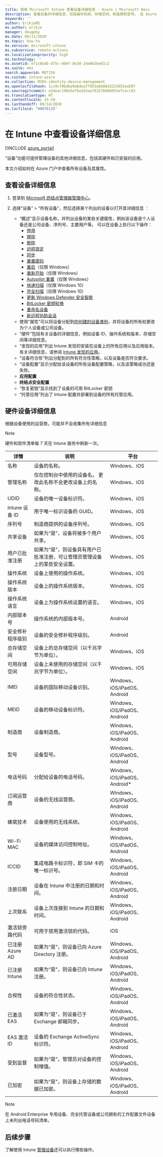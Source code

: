 ```yaml
---
title: 使用 Microsoft Intune 查看设备详细信息 - Azure | Microsoft Docs
description: 查看设备的详细信息，包括操作系统、存储空间、制造商和型号。 在 Azure 的 Microsoft Intune 中获取已安装应用的列表、检查符合性策略和设置 TeamViewer。 类似于查看管理设备的清单。
keywords: ''
author: ErikjeMS
ms.author: erikje
manager: dougeby
ms.date: 09/11/2020
ms.topic: how-to
ms.service: microsoft-intune
ms.subservice: remote-actions
ms.localizationpriority: high
ms.technology: ''
ms.assetid: e71c6bdb-d75c-404f-8e38-24a663be81c2
ms.suite: ems
search.appverid: MET150
ms.custom: intune-azure
ms.collection: M365-identity-device-management
ms.openlocfilehash: 1cc9cf0bdba9a6dea77955a6b88d3221053ea50f
ms.sourcegitcommit: e2deac196e5e79a183aaf8327b606055efcecc82
ms.translationtype: HT
ms.contentlocale: zh-CN
ms.lasthandoff: 09/14/2020
ms.locfileid: "90076135"
---
```

# <a name="see-device-details-in-intune"></a>在 Intune 中查看设备详细信息

[!INCLUDE [azure_portal](../includes/azure_portal.md)]

“设备”功能可提供管理设备的其他详细信息，包括其硬件和已安装的应用。

本文介绍如何在 Azure 门户中查看所有设备及其属性。

## <a name="view-the-device-details"></a>查看设备详细信息

1. 登录到 [Microsoft 终结点管理器管理中心](https://go.microsoft.com/fwlink/?linkid=2109431)。
3. 选择“设备” > “所有设备”，然后选择某个列出的设备以打开其详细信息 ：

   - “概述”显示设备名称，并列出设备的某些关键属性，例如该设备是个人设备还是公司设备、序列号、主要用户等。 可以在设备上执行以下操作：
      - [停用](devices-wipe.md#retire)
      - [擦除](devices-wipe.md#wipe)
      - [删除](devices-wipe.md#delete-devices-from-the-intune-portal)
      - [远程锁定](device-remote-lock.md)
      - [同步](device-sync.md)
      - [重置密码](device-passcode-reset.md)
      - [重启](device-restart.md)（仅限 Windows）
      - [重新开始](device-fresh-start.md)（仅限 Windows）
      - [Autopilot 重置](/windows/deployment/windows-autopilot/windows-autopilot-reset#reset-devices-with-remote-windows-autopilot-reset)（仅限 Windows）
      - [快速扫描](../configuration/device-restrictions-windows-10.md)（仅限 Windows 10）
      - [完全扫描](../configuration/device-restrictions-windows-10.md)（仅限 Windows 10）
      - [更新 Windows Defender 安全智能](/windows/security/threat-protection/microsoft-defender-antivirus/manage-protection-updates-microsoft-defender-antivirus)
      - [BitLocker 密钥轮换](../protect/encrypt-devices.md#to-rotate-the-bitlocker-recovery-key)
      - [重命名设备](device-rename.md)
      - [新远程协助会话](./teamviewer-support.md)
   - 使用“属性”可以将设备分配到[你创建的设备类别](../enrollment/device-group-mapping.md)，并将设备的所有权更改为个人设备或公司设备。
   - “硬件”包括有关设备的详细信息，例如设备 ID、操作系统和版本、存储空间等详细信息。
   - “发现的应用”列出 Intune 发现的安装在设备上的所有应用以及应用版本。 有关详细信息，请参阅 [Intune 发现的应用](../apps/app-discovered-apps.md)。
   - “设备符合性”列出分配到的所有符合性策略，以及设备是否符合要求。
   - “设备配置”显示分配给该设备的所有设备配置策略，以及该策略成功还是失败。
   - **应用配置** 
   - **终结点安全配置**
   - “恢复密钥”显示找到了设备的可用 BitLocker 密钥
   - “托管应用”列出了 Intune 配置并部署到设备的所有托管应用。 

## <a name="hardware-device-details"></a>硬件设备详细信息
根据设备使用的运营商，可能并不会收集所有详细信息

> [!Note]  
> 硬件和软件清单每 7 天在 Intune 服务中刷新一次。

|详情|说明|平台| 
|--------------|----------------------|----|  
|名称|设备的名称。|Windows、iOS|
|管理名称|仅在控制台中使用的设备名。 更改此名称不会更改设备上的名称。|Windows、iOS|
|UDID|设备的唯一设备标识符。|Windows、iOS|
|Intune 设备 ID|用于唯一标识设备的 GUID。|Windows、iOS|
|序列号|制造商提供的设备序列号。|Windows、iOS|
|共享设备|如果为“是”，设备将被多个用户共享。|Windows、iOS|
|用户已批准注册|如果为“是”，则设备具有用户已批准注册，可让管理员管理设备上的某些安全设置。|Windows、iOS|
|操作系统|设备上使用的操作系统。|Windows、iOS|
|操作系统版本|设备上的操作系统版本。|Windows、iOS|
|操作系统语言|设备上为操作系统设置的语言。|Windows、iOS|
|内部版本号|操作系统的内部版本号。|Android|
|安全修补程序级别|设备的安全修补程序级别。|Android|
|总存储空间|设备上的总存储空间（以千兆字节为单位）。|Windows、iOS|
|可用存储空间|设备上未使用的存储空间（以千兆字节为单位）。|Windows、iOS|
|IMEI|设备的国际移动设备识别。|Windows、iOS/iPadOS、Android|
|MEID|设备的移动设备标识符。|Windows、iOS/iPadOS、Android|
|制造商|设备制造商。|Windows、iOS/iPadOS、Android|
|型号|设备型号。|Windows、iOS/iPadOS、Android|
|电话号码|分配给设备的电话号码。|Windows、iOS/iPadOS、Android*|
|订阅运营商|设备的无线运营商。|Windows、iOS/iPadOS、Android|
|蜂窝技术|设备使用的无线系统。|Windows、iOS/iPadOS、Android|
|Wi-Fi MAC|设备的媒体访问控制地址。|Windows、iOS/iPadOS、Android|
|ICCID|集成电路卡标识符，即 SIM 卡的唯一标识号。|Windows、iOS/iPadOS、Android|
|注册日期|设备在 Intune 中注册的日期和时间。|Windows、iOS/iPadOS、Android|
|上次联系|设备上次连接到 Intune 的日期和时间。|Windows、iOS/iPadOS、Android|
|激活锁旁路代码|可用于禁用激活锁的代码。|iOS|
|已注册 Azure AD|如果为“是”，则设备已向 Azure Directory 注册。|Windows、iOS/iPadOS、Android|
|已注册 Intune|如果为“是”，则设备已向 Intune 注册。|Windows、iOS/iPadOS、Android|
|合规性|设备的符合性状态。|Windows、iOS/iPadOS、Android|
|已激活 EAS|如果为“是”，则设备已于 Exchange 邮箱同步。|Windows、iOS/iPadOS、Android|
|EAS 激活 ID|设备的 Exchange ActiveSync 标识符。|Windows、iOS/iPadOS、Android|
|受到监督|如果为“是”，管理员对设备的控制增强。|Windows、iOS/iPadOS、Android|
|已加密|如果为“是”，则设备上存储的数据已加密。|Windows、iOS/iPadOS、Android|

> [!Note]  
> 在 Android Enterprise 专用设备、完全托管设备或公司拥有的工作配置文件设备上未列出电话号码清单。

## <a name="next-steps"></a>后续步骤
了解使用 Intune [管理设备](device-management.md)还可以执行哪些操作。
